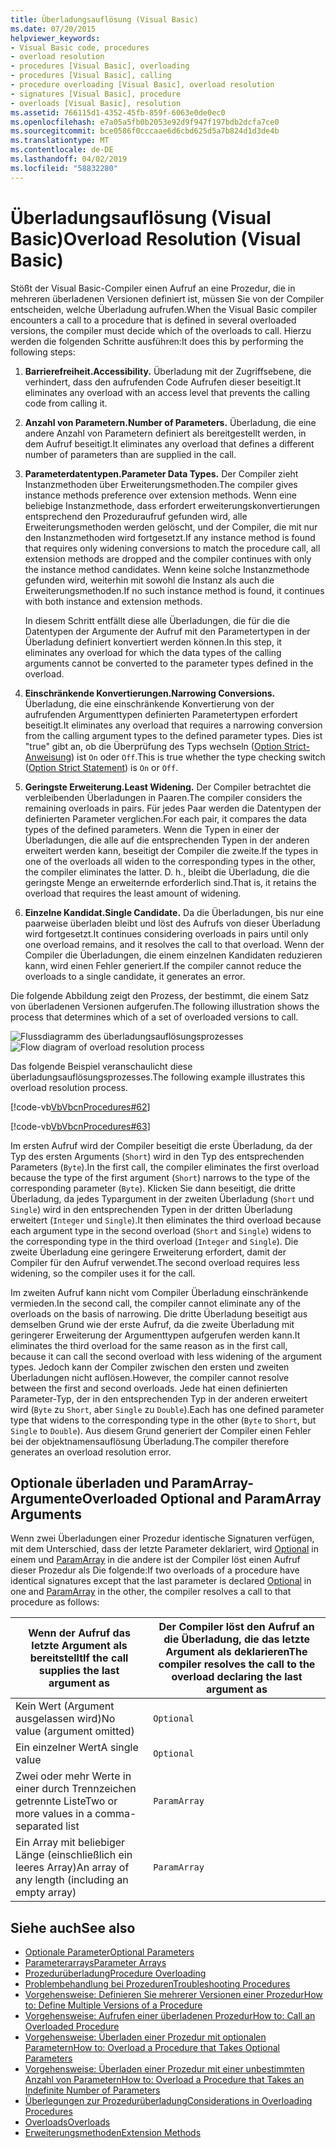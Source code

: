 ```yaml
---
title: Überladungsauflösung (Visual Basic)
ms.date: 07/20/2015
helpviewer_keywords:
- Visual Basic code, procedures
- overload resolution
- procedures [Visual Basic], overloading
- procedures [Visual Basic], calling
- procedure overloading [Visual Basic], overload resolution
- signatures [Visual Basic], procedure
- overloads [Visual Basic], resolution
ms.assetid: 766115d1-4352-45fb-859f-6063e0de0ec0
ms.openlocfilehash: e7a05a5fb0b2053e92d9f947f197bdb2dcfa7ce0
ms.sourcegitcommit: bce0586f0cccaae6d6cbd625d5a7b824d1d3de4b
ms.translationtype: MT
ms.contentlocale: de-DE
ms.lasthandoff: 04/02/2019
ms.locfileid: "58832280"
---
```

# <a name="overload-resolution-visual-basic"></a><span data-ttu-id="a3eb2-102">Überladungsauflösung (Visual Basic)</span><span class="sxs-lookup"><span data-stu-id="a3eb2-102">Overload Resolution (Visual Basic)</span></span>
<span data-ttu-id="a3eb2-103">Stößt der Visual Basic-Compiler einen Aufruf an eine Prozedur, die in mehreren überladenen Versionen definiert ist, müssen Sie von der Compiler entscheiden, welche Überladung aufrufen.</span><span class="sxs-lookup"><span data-stu-id="a3eb2-103">When the Visual Basic compiler encounters a call to a procedure that is defined in several overloaded versions, the compiler must decide which of the overloads to call.</span></span> <span data-ttu-id="a3eb2-104">Hierzu werden die folgenden Schritte ausführen:</span><span class="sxs-lookup"><span data-stu-id="a3eb2-104">It does this by performing the following steps:</span></span>  
  
1.  <span data-ttu-id="a3eb2-105">**Barrierefreiheit.**</span><span class="sxs-lookup"><span data-stu-id="a3eb2-105">**Accessibility.**</span></span> <span data-ttu-id="a3eb2-106">Überladung mit der Zugriffsebene, die verhindert, dass den aufrufenden Code Aufrufen dieser beseitigt.</span><span class="sxs-lookup"><span data-stu-id="a3eb2-106">It eliminates any overload with an access level that prevents the calling code from calling it.</span></span>  
  
2.  <span data-ttu-id="a3eb2-107">**Anzahl von Parametern.**</span><span class="sxs-lookup"><span data-stu-id="a3eb2-107">**Number of Parameters.**</span></span> <span data-ttu-id="a3eb2-108">Überladung, die eine andere Anzahl von Parametern definiert als bereitgestellt werden, in dem Aufruf beseitigt.</span><span class="sxs-lookup"><span data-stu-id="a3eb2-108">It eliminates any overload that defines a different number of parameters than are supplied in the call.</span></span>  
  
3.  <span data-ttu-id="a3eb2-109">**Parameterdatentypen.**</span><span class="sxs-lookup"><span data-stu-id="a3eb2-109">**Parameter Data Types.**</span></span> <span data-ttu-id="a3eb2-110">Der Compiler zieht Instanzmethoden über Erweiterungsmethoden.</span><span class="sxs-lookup"><span data-stu-id="a3eb2-110">The compiler gives instance methods preference over extension methods.</span></span> <span data-ttu-id="a3eb2-111">Wenn eine beliebige Instanzmethode, dass erfordert erweiterungskonvertierungen entsprechend den Prozeduraufruf gefunden wird, alle Erweiterungsmethoden werden gelöscht, und der Compiler, die mit nur den Instanzmethoden wird fortgesetzt.</span><span class="sxs-lookup"><span data-stu-id="a3eb2-111">If any instance method is found that requires only widening conversions to match the procedure call, all extension methods are dropped and the compiler continues with only the instance method candidates.</span></span> <span data-ttu-id="a3eb2-112">Wenn keine solche Instanzmethode gefunden wird, weiterhin mit sowohl die Instanz als auch die Erweiterungsmethoden.</span><span class="sxs-lookup"><span data-stu-id="a3eb2-112">If no such instance method is found, it continues with both instance and extension methods.</span></span>  
  
     <span data-ttu-id="a3eb2-113">In diesem Schritt entfällt diese alle Überladungen, die für die die Datentypen der Argumente der Aufruf mit den Parametertypen in der Überladung definiert konvertiert werden können.</span><span class="sxs-lookup"><span data-stu-id="a3eb2-113">In this step, it eliminates any overload for which the data types of the calling arguments cannot be converted to the parameter types defined in the overload.</span></span>  
  
4.  <span data-ttu-id="a3eb2-114">**Einschränkende Konvertierungen.**</span><span class="sxs-lookup"><span data-stu-id="a3eb2-114">**Narrowing Conversions.**</span></span> <span data-ttu-id="a3eb2-115">Überladung, die eine einschränkende Konvertierung von der aufrufenden Argumenttypen definierten Parametertypen erfordert beseitigt.</span><span class="sxs-lookup"><span data-stu-id="a3eb2-115">It eliminates any overload that requires a narrowing conversion from the calling argument types to the defined parameter types.</span></span> <span data-ttu-id="a3eb2-116">Dies ist "true" gibt an, ob die Überprüfung des Typs wechseln ([Option Strict-Anweisung](../../../../visual-basic/language-reference/statements/option-strict-statement.md)) ist `On` oder `Off`.</span><span class="sxs-lookup"><span data-stu-id="a3eb2-116">This is true whether the type checking switch ([Option Strict Statement](../../../../visual-basic/language-reference/statements/option-strict-statement.md)) is `On` or `Off`.</span></span>  
  
5.  <span data-ttu-id="a3eb2-117">**Geringste Erweiterung.**</span><span class="sxs-lookup"><span data-stu-id="a3eb2-117">**Least Widening.**</span></span> <span data-ttu-id="a3eb2-118">Der Compiler betrachtet die verbleibenden Überladungen in Paaren.</span><span class="sxs-lookup"><span data-stu-id="a3eb2-118">The compiler considers the remaining overloads in pairs.</span></span> <span data-ttu-id="a3eb2-119">Für jedes Paar werden die Datentypen der definierten Parameter verglichen.</span><span class="sxs-lookup"><span data-stu-id="a3eb2-119">For each pair, it compares the data types of the defined parameters.</span></span> <span data-ttu-id="a3eb2-120">Wenn die Typen in einer der Überladungen, die alle auf die entsprechenden Typen in der anderen erweitert werden kann, beseitigt der Compiler die zweite.</span><span class="sxs-lookup"><span data-stu-id="a3eb2-120">If the types in one of the overloads all widen to the corresponding types in the other, the compiler eliminates the latter.</span></span> <span data-ttu-id="a3eb2-121">D. h., bleibt die Überladung, die die geringste Menge an erweiternde erforderlich sind.</span><span class="sxs-lookup"><span data-stu-id="a3eb2-121">That is, it retains the overload that requires the least amount of widening.</span></span>  
  
6.  <span data-ttu-id="a3eb2-122">**Einzelne Kandidat.**</span><span class="sxs-lookup"><span data-stu-id="a3eb2-122">**Single Candidate.**</span></span> <span data-ttu-id="a3eb2-123">Da die Überladungen, bis nur eine paarweise überladen bleibt und löst des Aufrufs von dieser Überladung wird fortgesetzt.</span><span class="sxs-lookup"><span data-stu-id="a3eb2-123">It continues considering overloads in pairs until only one overload remains, and it resolves the call to that overload.</span></span> <span data-ttu-id="a3eb2-124">Wenn der Compiler die Überladungen, die einem einzelnen Kandidaten reduzieren kann, wird einen Fehler generiert.</span><span class="sxs-lookup"><span data-stu-id="a3eb2-124">If the compiler cannot reduce the overloads to a single candidate, it generates an error.</span></span>  
  
 <span data-ttu-id="a3eb2-125">Die folgende Abbildung zeigt den Prozess, der bestimmt, die einem Satz von überladenen Versionen aufgerufen.</span><span class="sxs-lookup"><span data-stu-id="a3eb2-125">The following illustration shows the process that determines which of a set of overloaded versions to call.</span></span>  
  
 <span data-ttu-id="a3eb2-126">![Flussdiagramm des überladungsauflösungsprozesses](./media/overload-resolution/determine-overloaded-version.gif "zwischen überladenen Versionen auflösen")</span><span class="sxs-lookup"><span data-stu-id="a3eb2-126">![Flow diagram of overload resolution process](./media/overload-resolution/determine-overloaded-version.gif "Resolving among overloaded versions")</span></span>    
  
 <span data-ttu-id="a3eb2-127">Das folgende Beispiel veranschaulicht diese überladungsauflösungsprozesses.</span><span class="sxs-lookup"><span data-stu-id="a3eb2-127">The following example illustrates this overload resolution process.</span></span>  
  
 [!code-vb[VbVbcnProcedures#62](~/samples/snippets/visualbasic/VS_Snippets_VBCSharp/VbVbcnProcedures/VB/Class1.vb#62)]  
  
 [!code-vb[VbVbcnProcedures#63](~/samples/snippets/visualbasic/VS_Snippets_VBCSharp/VbVbcnProcedures/VB/Class1.vb#63)]  
  
 <span data-ttu-id="a3eb2-128">Im ersten Aufruf wird der Compiler beseitigt die erste Überladung, da der Typ des ersten Arguments (`Short`) wird in den Typ des entsprechenden Parameters (`Byte`).</span><span class="sxs-lookup"><span data-stu-id="a3eb2-128">In the first call, the compiler eliminates the first overload because the type of the first argument (`Short`) narrows to the type of the corresponding parameter (`Byte`).</span></span> <span data-ttu-id="a3eb2-129">Klicken Sie dann beseitigt, die dritte Überladung, da jedes Typargument in der zweiten Überladung (`Short` und `Single`) wird in den entsprechenden Typen in der dritten Überladung erweitert (`Integer` und `Single`).</span><span class="sxs-lookup"><span data-stu-id="a3eb2-129">It then eliminates the third overload because each argument type in the second overload (`Short` and `Single`) widens to the corresponding type in the third overload (`Integer` and `Single`).</span></span> <span data-ttu-id="a3eb2-130">Die zweite Überladung eine geringere Erweiterung erfordert, damit der Compiler für den Aufruf verwendet.</span><span class="sxs-lookup"><span data-stu-id="a3eb2-130">The second overload requires less widening, so the compiler uses it for the call.</span></span>  
  
 <span data-ttu-id="a3eb2-131">Im zweiten Aufruf kann nicht vom Compiler Überladung einschränkende vermieden.</span><span class="sxs-lookup"><span data-stu-id="a3eb2-131">In the second call, the compiler cannot eliminate any of the overloads on the basis of narrowing.</span></span> <span data-ttu-id="a3eb2-132">Die dritte Überladung beseitigt aus demselben Grund wie der erste Aufruf, da die zweite Überladung mit geringerer Erweiterung der Argumenttypen aufgerufen werden kann.</span><span class="sxs-lookup"><span data-stu-id="a3eb2-132">It eliminates the third overload for the same reason as in the first call, because it can call the second overload with less widening of the argument types.</span></span> <span data-ttu-id="a3eb2-133">Jedoch kann der Compiler zwischen den ersten und zweiten Überladungen nicht auflösen.</span><span class="sxs-lookup"><span data-stu-id="a3eb2-133">However, the compiler cannot resolve between the first and second overloads.</span></span> <span data-ttu-id="a3eb2-134">Jede hat einen definierten Parameter-Typ, der in den entsprechenden Typ in der anderen erweitert wird (`Byte` zu `Short`, aber `Single` zu `Double`).</span><span class="sxs-lookup"><span data-stu-id="a3eb2-134">Each has one defined parameter type that widens to the corresponding type in the other (`Byte` to `Short`, but `Single` to `Double`).</span></span> <span data-ttu-id="a3eb2-135">Aus diesem Grund generiert der Compiler einen Fehler bei der objektnamensauflösung Überladung.</span><span class="sxs-lookup"><span data-stu-id="a3eb2-135">The compiler therefore generates an overload resolution error.</span></span>  
  
## <a name="overloaded-optional-and-paramarray-arguments"></a><span data-ttu-id="a3eb2-136">Optionale überladen und ParamArray-Argumente</span><span class="sxs-lookup"><span data-stu-id="a3eb2-136">Overloaded Optional and ParamArray Arguments</span></span>  
 <span data-ttu-id="a3eb2-137">Wenn zwei Überladungen einer Prozedur identische Signaturen verfügen, mit dem Unterschied, dass der letzte Parameter deklariert, wird [Optional](../../../../visual-basic/language-reference/modifiers/optional.md) in einem und [ParamArray](../../../../visual-basic/language-reference/modifiers/paramarray.md) in die andere ist der Compiler löst einen Aufruf dieser Prozedur als Die folgende:</span><span class="sxs-lookup"><span data-stu-id="a3eb2-137">If two overloads of a procedure have identical signatures except that the last parameter is declared [Optional](../../../../visual-basic/language-reference/modifiers/optional.md) in one and [ParamArray](../../../../visual-basic/language-reference/modifiers/paramarray.md) in the other, the compiler resolves a call to that procedure as follows:</span></span>  
  
|<span data-ttu-id="a3eb2-138">Wenn der Aufruf das letzte Argument als bereitstellt</span><span class="sxs-lookup"><span data-stu-id="a3eb2-138">If the call supplies the last argument as</span></span>|<span data-ttu-id="a3eb2-139">Der Compiler löst den Aufruf an die Überladung, die das letzte Argument als deklarieren</span><span class="sxs-lookup"><span data-stu-id="a3eb2-139">The compiler resolves the call to the overload declaring the last argument as</span></span>|  
|---|---|  
|<span data-ttu-id="a3eb2-140">Kein Wert (Argument ausgelassen wird)</span><span class="sxs-lookup"><span data-stu-id="a3eb2-140">No value (argument omitted)</span></span>|`Optional`|  
|<span data-ttu-id="a3eb2-141">Ein einzelner Wert</span><span class="sxs-lookup"><span data-stu-id="a3eb2-141">A single value</span></span>|`Optional`|  
|<span data-ttu-id="a3eb2-142">Zwei oder mehr Werte in einer durch Trennzeichen getrennte Liste</span><span class="sxs-lookup"><span data-stu-id="a3eb2-142">Two or more values in a comma-separated list</span></span>|`ParamArray`|  
|<span data-ttu-id="a3eb2-143">Ein Array mit beliebiger Länge (einschließlich ein leeres Array)</span><span class="sxs-lookup"><span data-stu-id="a3eb2-143">An array of any length (including an empty array)</span></span>|`ParamArray`|  
  
## <a name="see-also"></a><span data-ttu-id="a3eb2-144">Siehe auch</span><span class="sxs-lookup"><span data-stu-id="a3eb2-144">See also</span></span>

- [<span data-ttu-id="a3eb2-145">Optionale Parameter</span><span class="sxs-lookup"><span data-stu-id="a3eb2-145">Optional Parameters</span></span>](./optional-parameters.md)
- [<span data-ttu-id="a3eb2-146">Parameterarrays</span><span class="sxs-lookup"><span data-stu-id="a3eb2-146">Parameter Arrays</span></span>](./parameter-arrays.md)
- [<span data-ttu-id="a3eb2-147">Prozedurüberladung</span><span class="sxs-lookup"><span data-stu-id="a3eb2-147">Procedure Overloading</span></span>](./procedure-overloading.md)
- [<span data-ttu-id="a3eb2-148">Problembehandlung bei Prozeduren</span><span class="sxs-lookup"><span data-stu-id="a3eb2-148">Troubleshooting Procedures</span></span>](./troubleshooting-procedures.md)
- [<span data-ttu-id="a3eb2-149">Vorgehensweise: Definieren Sie mehrerer Versionen einer Prozedur</span><span class="sxs-lookup"><span data-stu-id="a3eb2-149">How to: Define Multiple Versions of a Procedure</span></span>](./how-to-define-multiple-versions-of-a-procedure.md)
- [<span data-ttu-id="a3eb2-150">Vorgehensweise: Aufrufen einer überladenen Prozedur</span><span class="sxs-lookup"><span data-stu-id="a3eb2-150">How to: Call an Overloaded Procedure</span></span>](./how-to-call-an-overloaded-procedure.md)
- [<span data-ttu-id="a3eb2-151">Vorgehensweise: Überladen einer Prozedur mit optionalen Parametern</span><span class="sxs-lookup"><span data-stu-id="a3eb2-151">How to: Overload a Procedure that Takes Optional Parameters</span></span>](./how-to-overload-a-procedure-that-takes-optional-parameters.md)
- [<span data-ttu-id="a3eb2-152">Vorgehensweise: Überladen einer Prozedur mit einer unbestimmten Anzahl von Parametern</span><span class="sxs-lookup"><span data-stu-id="a3eb2-152">How to: Overload a Procedure that Takes an Indefinite Number of Parameters</span></span>](./how-to-overload-a-procedure-that-takes-an-indefinite-number-of-parameters.md)
- [<span data-ttu-id="a3eb2-153">Überlegungen zur Prozedurüberladung</span><span class="sxs-lookup"><span data-stu-id="a3eb2-153">Considerations in Overloading Procedures</span></span>](./considerations-in-overloading-procedures.md)
- [<span data-ttu-id="a3eb2-154">Overloads</span><span class="sxs-lookup"><span data-stu-id="a3eb2-154">Overloads</span></span>](../../../../visual-basic/language-reference/modifiers/overloads.md)
- [<span data-ttu-id="a3eb2-155">Erweiterungsmethoden</span><span class="sxs-lookup"><span data-stu-id="a3eb2-155">Extension Methods</span></span>](./extension-methods.md)

